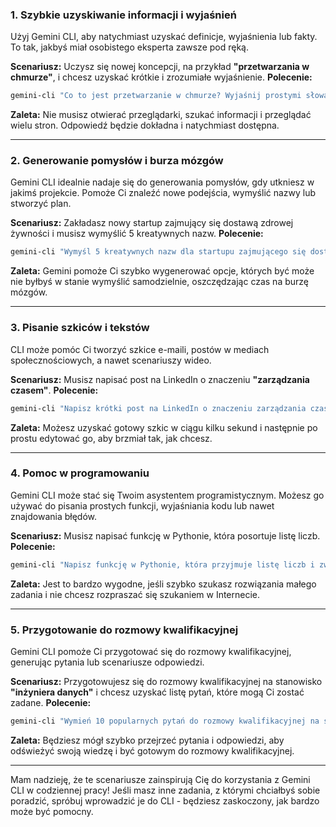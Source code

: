### 1. Szybkie uzyskiwanie informacji i wyjaśnień

Użyj Gemini CLI, aby natychmiast uzyskać definicje, wyjaśnienia lub fakty. To tak, jakbyś miał osobistego eksperta zawsze pod ręką.

**Scenariusz:** Uczysz się nowej koncepcji, na przykład **"przetwarzania w chmurze"**, i chcesz uzyskać krótkie i zrozumiałe wyjaśnienie.
**Polecenie:**

```bash
gemini-cli "Co to jest przetwarzanie w chmurze? Wyjaśnij prostymi słowami."
```

**Zaleta:** Nie musisz otwierać przeglądarki, szukać informacji i przeglądać wielu stron. Odpowiedź będzie dokładna i natychmiast dostępna.

-----

### 2. Generowanie pomysłów i burza mózgów

Gemini CLI idealnie nadaje się do generowania pomysłów, gdy utkniesz w jakimś projekcie. Pomoże Ci znaleźć nowe podejścia, wymyślić nazwy lub stworzyć plan.

**Scenariusz:** Zakładasz nowy startup zajmujący się dostawą zdrowej żywności i musisz wymyślić 5 kreatywnych nazw.
**Polecenie:**

```bash
gemini-cli "Wymyśl 5 kreatywnych nazw dla startupu zajmującego się dostawą zdrowej żywności. Nazwy powinny być krótkie i łatwe do zapamiętania."
```

**Zaleta:** Gemini pomoże Ci szybko wygenerować opcje, których być może nie byłbyś w stanie wymyślić samodzielnie, oszczędzając czas na burzę mózgów.

-----

### 3. Pisanie szkiców i tekstów

CLI może pomóc Ci tworzyć szkice e-maili, postów w mediach społecznościowych, a nawet scenariuszy wideo.

**Scenariusz:** Musisz napisać post na LinkedIn o znaczeniu **"zarządzania czasem"**.
**Polecenie:**

```bash
gemini-cli "Napisz krótki post na LinkedIn o znaczeniu zarządzania czasem. Post powinien zawierać 3 praktyczne wskazówki."
```

**Zaleta:** Możesz uzyskać gotowy szkic w ciągu kilku sekund i następnie po prostu edytować go, aby brzmiał tak, jak chcesz.

-----

### 4. Pomoc w programowaniu

Gemini CLI może stać się Twoim asystentem programistycznym. Możesz go używać do pisania prostych funkcji, wyjaśniania kodu lub nawet znajdowania błędów.

**Scenariusz:** Musisz napisać funkcję w Pythonie, która posortuje listę liczb.
**Polecenie:**

```bash
gemini-cli "Napisz funkcję w Pythonie, która przyjmuje listę liczb i zwraca ją posortowaną rosnąco."
```

**Zaleta:** Jest to bardzo wygodne, jeśli szybko szukasz rozwiązania małego zadania i nie chcesz rozpraszać się szukaniem w Internecie.

-----

### 5. Przygotowanie do rozmowy kwalifikacyjnej

Gemini CLI pomoże Ci przygotować się do rozmowy kwalifikacyjnej, generując pytania lub scenariusze odpowiedzi.

**Scenariusz:** Przygotowujesz się do rozmowy kwalifikacyjnej na stanowisko **"inżyniera danych"** i chcesz uzyskać listę pytań, które mogą Ci zostać zadane.
**Polecenie:**

```bash
gemini-cli "Wymień 10 popularnych pytań do rozmowy kwalifikacyjnej na stanowisko inżyniera danych. Podaj krótką odpowiedź na każde z nich."
```

**Zaleta:** Będziesz mógł szybko przejrzeć pytania i odpowiedzi, aby odświeżyć swoją wiedzę i być gotowym do rozmowy kwalifikacyjnej.

-----

Mam nadzieję, że te scenariusze zainspirują Cię do korzystania z Gemini CLI w codziennej pracy! Jeśli masz inne zadania, z którymi chciałbyś sobie poradzić, spróbuj wprowadzić je do CLI - będziesz zaskoczony, jak bardzo może być pomocny.
